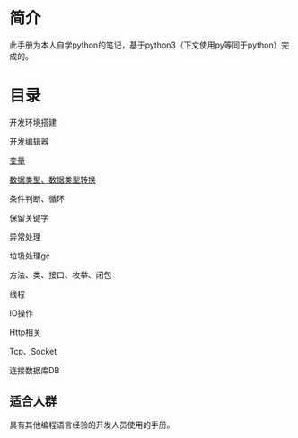 # 简介

此手册为本人自学python的笔记，基于python3（下文使用py等同于python）完成的。

# 目录

开发环境搭建

开发编辑器

[变量](变量.md)

[数据类型、数据类型转换](/数据类型、数据类型转换.md)

条件判断、循环

保留关键字

异常处理

垃圾处理gc

方法、类、接口、枚举、闭包

线程

IO操作

Http相关

Tcp、Socket

连接数据库DB

## 适合人群 ##
具有其他编程语言经验的开发人员使用的手册。




